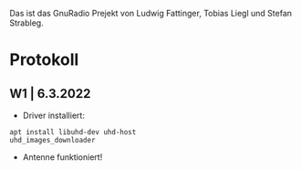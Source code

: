Das ist das GnuRadio Prejekt von Ludwig Fattinger, Tobias Liegl und Stefan Strableg.

# Protokoll

## W1 | 6.3.2022

* Driver installiert:

```
apt install libuhd-dev uhd-host
uhd_images_downloader
```

* Antenne funktioniert!